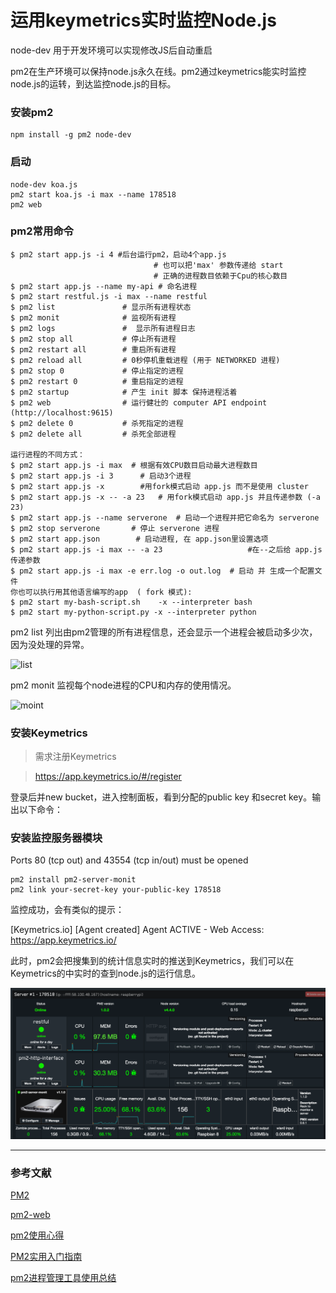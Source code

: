 # 运用keymetrics实时监控Node.js

node-dev 用于开发环境可以实现修改JS后自动重启

pm2在生产环境可以保持node.js永久在线。pm2通过keymetrics能实时监控node.js的运转，到达监控node.js的目标。

### 安装pm2
```
npm install -g pm2 node-dev
```

### 启动
```
node-dev koa.js 
pm2 start koa.js -i max --name 178518
pm2 web
```

### pm2常用命令
```
$ pm2 start app.js -i 4 #后台运行pm2，启动4个app.js 
                                # 也可以把'max' 参数传递给 start
                                # 正确的进程数目依赖于Cpu的核心数目
$ pm2 start app.js --name my-api # 命名进程
$ pm2 start restful.js -i max --name restful
$ pm2 list               # 显示所有进程状态
$ pm2 monit              # 监视所有进程
$ pm2 logs               #  显示所有进程日志
$ pm2 stop all           # 停止所有进程
$ pm2 restart all        # 重启所有进程
$ pm2 reload all         # 0秒停机重载进程 (用于 NETWORKED 进程)
$ pm2 stop 0             # 停止指定的进程
$ pm2 restart 0          # 重启指定的进程
$ pm2 startup            # 产生 init 脚本 保持进程活着
$ pm2 web                # 运行健壮的 computer API endpoint (http://localhost:9615)
$ pm2 delete 0           # 杀死指定的进程
$ pm2 delete all         # 杀死全部进程

运行进程的不同方式：
$ pm2 start app.js -i max  # 根据有效CPU数目启动最大进程数目
$ pm2 start app.js -i 3      # 启动3个进程
$ pm2 start app.js -x        #用fork模式启动 app.js 而不是使用 cluster
$ pm2 start app.js -x -- -a 23   # 用fork模式启动 app.js 并且传递参数 (-a 23)
$ pm2 start app.js --name serverone  # 启动一个进程并把它命名为 serverone
$ pm2 stop serverone       # 停止 serverone 进程
$ pm2 start app.json        # 启动进程, 在 app.json里设置选项
$ pm2 start app.js -i max -- -a 23                   #在--之后给 app.js 传递参数
$ pm2 start app.js -i max -e err.log -o out.log  # 启动 并 生成一个配置文件
你也可以执行用其他语言编写的app  ( fork 模式):
$ pm2 start my-bash-script.sh    -x --interpreter bash
$ pm2 start my-python-script.py -x --interpreter python
```
pm2 list
列出由pm2管理的所有进程信息，还会显示一个进程会被启动多少次，因为没处理的异常。

![list](https://segmentfault.com/img/bVkOIZ)

pm2 monit
监视每个node进程的CPU和内存的使用情况。

![moint](https://segmentfault.com/img/bVkOI3)

### 安装Keymetrics

> 需求注册Keymetrics
  
> https://app.keymetrics.io/#/register

登录后并new bucket，进入控制面板，看到分配的public key 和secret key。输出以下命令：

### 安装监控服务器模块

Ports 80 (tcp out) and 43554 (tcp in/out) must be opened

```
pm2 install pm2-server-monit
pm2 link your-secret-key your-public-key 178518
```

监控成功，会有类似的提示：

[Keymetrics.io] [Agent created] Agent ACTIVE - Web Access: https://app.keymetrics.io/

此时，pm2会把搜集到的统计信息实时的推送到Keymetrics，我们可以在Keymetrics的中实时的查到node.js的运行信息。

![moint](../assets/node/keymetrics.png)

***
### 参考文献

[PM2](https://www.gitbook.com/book/wohugb/pm2)

[pm2-web](https://www.ijser.cn/pm2-web/)

[pm2使用心得](https://www.jianshu.com/p/225b9284cfb8)

[PM2实用入门指南](https://www.cnblogs.com/chyingp/p/pm2-documentation.html)

[pm2进程管理工具使用总结](https://www.jianshu.com/p/7b10123c8b88)